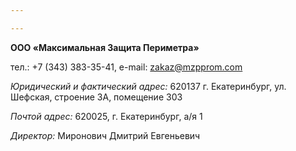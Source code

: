 ```yaml
---

---
```

**ООО «Максимальная Защита Периметра»**

тел.: +7 (343) 383-35-41, e-mail: [zakaz@mzpprom.com](mailto:zakaz@mzpprom.com)

_Юридический и фактический адрес:_ 620137 г. Екатеринбург, ул. Шефская, строение 3А, помещение 303

_Почтой адрес:_ 620025, г. Екатеринбург, а/я 1

_Директор:_ Миронович Дмитрий Евгеньевич